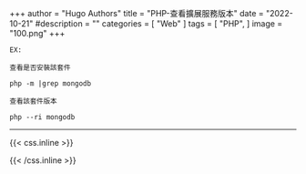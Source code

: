 +++
author = "Hugo Authors"
title = "PHP-查看擴展服務版本"
date = "2022-10-21"
#description = ""
categories = [
    "Web"
]
tags = [
    "PHP",
]
image = "100.png"
+++

    EX: 
    
    查看是否安裝該套件
    
    php -m |grep mongodb
    
    查看該套件版本
    
    php --ri mongodb

***

{{< css.inline >}}
<style>
.emojify {
	font-family: Apple Color Emoji, Segoe UI Emoji, NotoColorEmoji, Segoe UI Symbol, Android Emoji, EmojiSymbols;
	font-size: 2rem;
	vertical-align: middle;
}
@media screen and (max-width:650px) {
  .nowrap {
    display: block;
    margin: 25px 0;
  }
}
</style>
{{< /css.inline >}}
